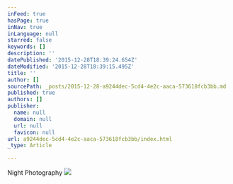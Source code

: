 ```yaml
---
inFeed: true
hasPage: true
inNav: true
inLanguage: null
starred: false
keywords: []
description: ''
datePublished: '2015-12-28T18:39:24.654Z'
dateModified: '2015-12-28T18:39:15.495Z'
title: ''
author: []
sourcePath: _posts/2015-12-28-a9244dec-5cd4-4e2c-aaca-573618fcb3bb.md
published: true
authors: []
publisher:
  name: null
  domain: null
  url: null
  favicon: null
url: a9244dec-5cd4-4e2c-aaca-573618fcb3bb/index.html
_type: Article

---
```

Night Photography
![](https://s3-us-west-2.amazonaws.com/the-grid-img/p/41cf05d27b0f7f95df8bde8ced3ed6751b3db18a.jpg)